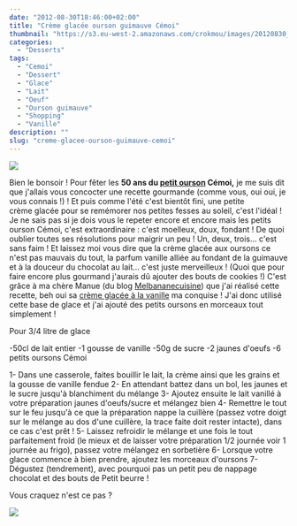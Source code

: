 ```yaml
---
date: "2012-08-30T18:46:00+02:00"
title: "Crème glacée ourson guimauve Cémoi"
thumbnail: "https://s3.eu-west-2.amazonaws.com/crokmou/images/20120830_glace_vanille_ourson_guimauve_0028.jpg"
categories:
  - "Desserts"
tags:
  - "Cemoi"
  - "Dessert"
  - "Glace"
  - "Lait"
  - "Oeuf"
  - "Ourson guimauve"
  - "Shopping"
  - "Vanille"
description: ""
slug: "creme-glacee-ourson-guimauve-cemoi"
---
```


[![](http://4.bp.blogspot.com/-O075lVKImAE/UD-YWjjh_sI/AAAAAAAADvc/onLAUYxCPkM/s320/20120830_glace_vanille_ourson_guimauve_bann.jpg)](http://4.bp.blogspot.com/-O075lVKImAE/UD-YWjjh_sI/AAAAAAAADvc/onLAUYxCPkM/s1600/20120830_glace_vanille_ourson_guimauve_bann.jpg)

Bien le bonsoir ! Pour fêter les **50 ans du [petit ourson](http://www.petitourson.fr/) Cémoi,** je me suis dit que j'allais vous concocter une recette gourmande (comme vous, oui oui, je vous connais !) ! Et puis comme l'été c'est bientôt fini, une petite crème glacée pour se remémorer nos petites fesses au soleil, c'est l'idéal ! Je ne sais pas si je dois vous le repeter encore et encore mais les petits ourson Cémoi, c'est extraordinaire : c'est moelleux, doux, fondant ! De quoi oublier toutes ses résolutions pour maigrir un peu ! Un, deux, trois... c'est sans faim ! Et laissez moi vous dire que la crème glacée aux oursons ce n'est pas mauvais du tout, la parfum vanille alliée au fondant de la guimauve et à la douceur du chocolat au lait... c'est juste merveilleux ! (Quoi que pour faire encore plus gourmand j'aurais dû ajouter des bouts de cookies !) C'est grâce à ma chère Manue (du blog [Melbananecuisine](http://melbananecuisine.over-blog.com/)) que j'ai réalisé cette recette, beh oui sa [crème glacée à la vanille](http://melbananecuisine.over-blog.com/article-glace-chocolat-blanc-vanille-cookies-et-chamallow-104856220-comments.html#anchorComment) ma conquise ! J'ai donc utilisé cette base de glace et j'ai ajouté des petits oursons en morceaux tout simplement !

Pour 3/4 litre de glace

-50cl de lait entier -1 gousse de vanille -50g de sucre -2 jaunes d'oeufs -6 petits oursons Cémoi

1- Dans une casserole, faites bouillir le lait, la crème ainsi que les grains et la gousse de vanille fendue 2- En attendant battez dans un bol, les jaunes et le sucre jusqu'à blanchiment du mélange 3- Ajoutez ensuite le lait vanillé à votre préparation jaunes d'oeufs/sucre et mélangez bien 4- Remettre le tout sur le feu jusqu'à ce que la préparation nappe la cuillère (passez votre doigt sur le mélange au dos d'une cuillère, la trace faite doit rester intacte), dans ce cas c'est prêt ! 5- Laissez refroidir le mélange et une fois le tout parfaitement froid (le mieux et de laisser votre préparation 1/2 journée voir 1 journée au frigo), passez votre mélangez en sorbetière 6- Lorsque votre glace commence à bien prendre, ajoutez les morceaux d'oursons 7- Dégustez (tendrement), avec pourquoi pas un petit peu de nappage chocolat et des bouts de Petit beurre !

Vous craquez n'est ce pas ?

[![](http://1.bp.blogspot.com/-m6TGgeo9bJY/UD-mJvurGsI/AAAAAAAADwk/zrmnC01sjTE/s200/ourson_300_dpi.990b3091821.w300-817d5.jpeg)](http://1.bp.blogspot.com/-m6TGgeo9bJY/UD-mJvurGsI/AAAAAAAADwk/zrmnC01sjTE/s1600/ourson_300_dpi.990b3091821.w300-817d5.jpeg)